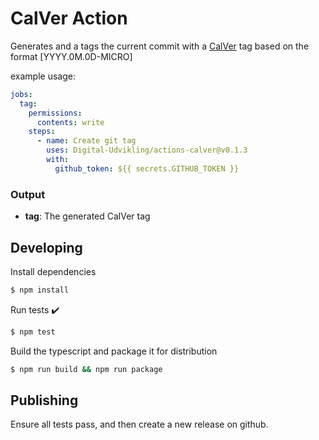 # CalVer Action

Generates and a tags the current commit with a [CalVer](https://calver.org/) tag based on the format [YYYY.0M.0D-MICRO]

example usage:

```yaml
jobs:
  tag:
    permissions:
      contents: write
    steps:
      - name: Create git tag
        uses: Digital-Udvikling/actions-calver@v0.1.3
        with:
          github_token: ${{ secrets.GITHUB_TOKEN }}
```

### Output
* **tag**: The generated CalVer tag

## Developing

Install dependencies  
```bash
$ npm install
```


Run tests :heavy_check_mark:  
```bash
$ npm test
```

Build the typescript and package it for distribution
```bash
$ npm run build && npm run package
```

## Publishing

Ensure all tests pass, and then create a new release on github.